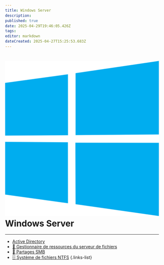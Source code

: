 ```yaml
---
title: Windows Server
description: 
published: true
date: 2025-04-29T19:46:05.426Z
tags: 
editor: markdown
dateCreated: 2025-04-27T15:25:53.683Z
---
```


# ![microsoft-windows.svg](/icons/microsoft-windows.svg) Windows Server

---



- [ <i class="fa fa-server"></i> Active Directory](/Windows-Server/Active_Directory)
- [📁 Gestionnaire de ressources du serveur de fichiers](/Windows-Server/Gestionnaire-ressources-serveur-fichiers)
- [🔗 Partages SMB](/Windows-Server/SMB)
- [🗄️ Système de fichiers NTFS](/Windows-Server/Systeme-fichiers)
{.links-list}

